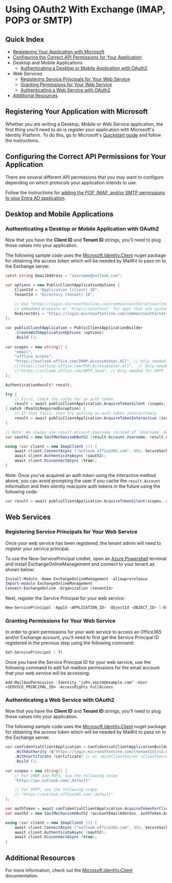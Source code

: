 # Using OAuth2 With Exchange (IMAP, POP3 or SMTP)

## Quick Index

* [Registering Your Application with Microsoft](#registering-your-application-with-microsoft)
* [Configuring the Correct API Permissions for Your Application](#configuring-the-correct-api-permissions-for-your-application)
* Desktop and Mobile Applications
  * [Authenticating a Desktop or Mobile Application with OAuth2](#authenticating-a-desktop-or-mobile-application-with-oauth2)
* Web Services
  * [Registering Service Principals for Your Web Service](#registering-service-principals-for-your-web-service)
  * [Granting Permissions for Your Web Service](#granting-permissions-for-your-web-service)
  * [Authenticating a Web Service with OAuth2](#authenticating-a-web-service-with-oauth2)
* [Additional Resources](#additional-resources)

## Registering Your Application with Microsoft

Whether you are writing a Desktop, Mobile or Web Service application, the first thing you'll need to do is register your
application with Microsoft's Identity Platform. To do this, go to Microsoft's
[Quickstart guide](https://docs.microsoft.com/en-us/azure/active-directory/develop/quickstart-register-app)
and follow the instructions.

## Configuring the Correct API Permissions for Your Application

There are several different API permissions that you may want to configure depending on which protocols your application intends to use.

Follow the instructions for [adding the POP, IMAP, and/or SMTP permissions to your Entra AD application](https://learn.microsoft.com/en-us/exchange/client-developer/legacy-protocols/how-to-authenticate-an-imap-pop-smtp-application-by-using-oauth#use-client-credentials-grant-flow-to-authenticate-smtp-imap-and-pop-connections).

## Desktop and Mobile Applications

### Authenticating a Desktop or Mobile Application with OAuth2

Now that you have the **Client ID** and **Tenant ID** strings, you'll need to plug those values into
your application.

The following sample code uses the [Microsoft.Identity.Client](https://www.nuget.org/packages/Microsoft.Identity.Client/)
nuget package for obtaining the access token which will be needed by MailKit to pass on to the Exchange
server.

```csharp
const string EmailAddress = "username@outlook.com";

var options = new PublicClientApplicationOptions {
    ClientId = "Application (client) ID",
    TenantId = "Directory (tenant) ID",

    // Use "https://login.microsoftonline.com/common/oauth2/nativeclient" for apps using
    // embedded browsers or "http://localhost" for apps that use system browsers.
    RedirectUri = "https://login.microsoftonline.com/common/oauth2/nativeclient"
};
 
var publicClientApplication = PublicClientApplicationBuilder
    .CreateWithApplicationOptions (options)
    .Build ();
 
var scopes = new string[] {
    "email",
    "offline_access",
    "https://outlook.office.com/IMAP.AccessAsUser.All", // Only needed for IMAP
    //"https://outlook.office.com/POP.AccessAsUser.All",  // Only needed for POP
    //"https://outlook.office.com/SMTP.Send", // Only needed for SMTP
};

AuthenticationResult? result;

try {
    // First, check the cache for an auth token.
    result = await publicClientApplication.AcquireTokenSilent (scopes, EmailAddress).ExecuteAsync ();
} catch (MsalUiRequiredException) {
    // If that fails, then try getting an auth token interactively.
    result = await publicClientApplication.AcquireTokenInteractive (scopes).WithLoginHint (EmailAddress).ExecuteAsync ();
}

// Note: We always use result.Account.Username instead of `Username` because the user may have selected an alternative account.
var oauth2 = new SaslMechanismOAuth2 (result.Account.Username, result.AccessToken);

using (var client = new ImapClient ()) {
    await client.ConnectAsync ("outlook.office365.com", 993, SecureSocketOptions.SslOnConnect);
    await client.AuthenticateAsync (oauth2);
    await client.DisconnectAsync (true);
}
```

Note: Once you've acquired an auth token using the interactive method above, you can avoid prompting the user
if you cache the `result.Account` information and then silently reacquire auth tokens in the future using
the following code:

```csharp
var result = await publicClientApplication.AcquireTokenSilent(scopes, account).ExecuteAsync(cancellationToken);
```

## Web Services

### Registering Service Principals for Your Web Service

Once your web service has been registered, the tenant admin will need to register your service principal.

To use the New-ServicePrincipal cmdlet, open an [Azure Powershell](https://learn.microsoft.com/en-us/powershell/azure/new-azureps-module-az?view=azps-10.2.0)
terminal and install ExchangeOnlineManagement and connect to your tenant as shown below:

```powershell
Install-Module -Name ExchangeOnlineManagement -allowprerelease
Import-module ExchangeOnlineManagement 
Connect-ExchangeOnline -Organization <tenantId>
```

Next, register the Service Principal for your web service:

```powershell
New-ServicePrincipal -AppId <APPLICATION_ID> -ObjectId <OBJECT_ID> [-Organization <ORGANIZATION_ID>]
```

### Granting Permissions for Your Web Service

In order to grant permissions for your web service to access an Office365 and/or Exchange account, you'll need to first get the
Service Principal ID registered in the previous step using the following command:

```powershell
Get-ServicePrincipal | fl
```

Once you have the Service Principal ID for your web service, use the following command to add full
mailbox permissions for the email account that your web service will be accessing:

```powershelllo;.k,;
Add-MailboxPermission -Identity "john.smith@example.com" -User 
<SERVICE_PRINCIPAL_ID> -AccessRights FullAccess
```

### Authenticating a Web Service with OAuth2

Now that you have the **Client ID** and **Tenant ID** strings, you'll need to plug those values into
your application.

The following sample code uses the [Microsoft.Identity.Client](https://www.nuget.org/packages/Microsoft.Identity.Client/)
nuget package for obtaining the access token which will be needed by MailKit to pass on to the Exchange
server.

```csharp
var confidentialClientApplication = ConfidentialClientApplicationBuilder.Create (clientId)
    .WithAuthority ($"https://login.microsoftonline.com/{tenantId}/v2.0")
    .WithCertificate (certificate) // or .WithClientSecret (clientSecret)
    .Build ();
 
var scopes = new string[] {
    // For IMAP and POP3, use the following scope
    "https://ps.outlook.com/.default"

    // For SMTP, use the following scope
    // "https://outlook.office365.com/.default"
};

var authToken = await confidentialClientApplication.AcquireTokenForClient (scopes).ExecuteAsync ();
var oauth2 = new SaslMechanismOAuth2 (accountEmailAddress, authToken.AccessToken);

using (var client = new ImapClient ()) {
    await client.ConnectAsync ("outlook.office365.com", 993, SecureSocketOptions.SslOnConnect);
    await client.AuthenticateAsync (oauth2);
    await client.DisconnectAsync (true);
}
```

## Additional Resources

For more information, check out the [Microsoft.Identity.Client](https://docs.microsoft.com/en-us/dotnet/api/microsoft.identity.client?view=azure-dotnet)
documentation.
